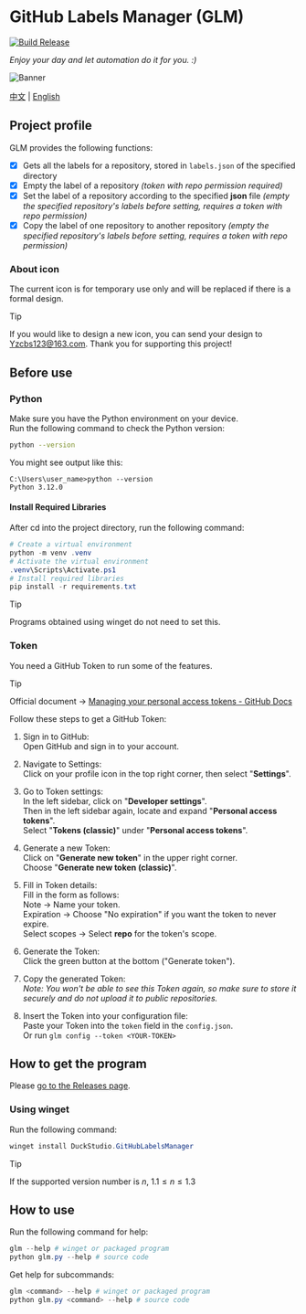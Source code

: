 # GitHub Labels Manager (GLM)

[![Build Release](https://github.com/DuckDuckStudio/GitHub-Labels-Manager/actions/workflows/build-release.yml/badge.svg)](https://github.com/DuckDuckStudio/GitHub-Labels-Manager/actions/workflows/build-release.yml)  

*Enjoy your day and let automation do it for you. :)*  

<img alt="Banner" src="https://svg-banners.vercel.app/api?type=rainbow&text1=GitHub%20Labels%20Manager&width=800&height=400" style="text-align: center;">

[中文](https://github.com/DuckDuckStudio/GitHub-Labels-Manager/blob/main/README.md) | [English](https://github.com/DuckDuckStudio/GitHub-Labels-Manager/blob/main/other-languages/en_US/README.md)  

## Project profile
GLM provides the following functions:  
- [x] Gets all the labels for a repository, stored in `labels.json` of the specified directory
- [x] Empty the label of a repository *(token with repo permission required)*
- [x] Set the label of a repository according to the specified **json** file *(empty the specified repository's labels before setting, requires a token with repo permission)*
- [x] Copy the label of one repository to another repository *(empty the specified repository's labels before setting, requires a token with repo permission)*

### About icon
The current icon is for temporary use only and will be replaced if there is a formal design.  

> [!TIP]
> If you would like to design a new icon, you can send your design to <Yzcbs123@163.com>. Thank you for supporting this project!  

## Before use
### Python
Make sure you have the Python environment on your device.  
Run the following command to check the Python version:  

```bash
python --version
```

You might see output like this:  

```
C:\Users\user_name>python --version
Python 3.12.0
```

#### Install Required Libraries
After cd into the project directory, run the following command:  
```powershell
# Create a virtual environment
python -m venv .venv
# Activate the virtual environment
.venv\Scripts\Activate.ps1
# Install required libraries
pip install -r requirements.txt
```

> [!TIP]
> Programs obtained using winget do not need to set this.  

### Token
You need a GitHub Token to run some of the features.  

> [!TIP]
> Official document → [Managing your personal access tokens - GitHub Docs](https://docs.github.com/en/authentication/keeping-your-account-and-data-secure/managing-your-personal-access-tokens#%E5%88%9B%E5%BB%BA-personal-access-token-classic)  

Follow these steps to get a GitHub Token:  

1. Sign in to GitHub:  
   Open GitHub and sign in to your account.

2. Navigate to Settings:  
   Click on your profile icon in the top right corner, then select "**Settings**".

3. Go to Token settings:  
   In the left sidebar, click on "**Developer settings**".  
   Then in the left sidebar again, locate and expand "**Personal access tokens**".  
   Select "**Tokens (classic)**" under "**Personal access tokens**".

4. Generate a new Token:  
   Click on "**Generate new token**" in the upper right corner.  
   Choose "**Generate new token (classic)**".

5. Fill in Token details:  
   Fill in the form as follows:  
   Note → Name your token.  
   Expiration → Choose "No expiration" if you want the token to never expire.  
   Select scopes → Select **repo** for the token's scope.

6. Generate the Token:  
   Click the green button at the bottom ("Generate token").

7. Copy the generated Token:  
   *Note: You won't be able to see this Token again, so make sure to store it securely and do not upload it to public repositories.*

8. Insert the Token into your configuration file:  
   Paste your Token into the `token` field in the `config.json`.  
   Or run `glm config --token <YOUR-TOKEN>`

## How to get the program
Please [go to the Releases page](https://github.com/DuckDuckStudio/GitHub-Labels-Manager/releases).  

### Using winget
Run the following command:  
```powershell
winget install DuckStudio.GitHubLabelsManager
```

> [!TIP]
> If the supported version number is *n*, $1.1 \leqslant n \leqslant 1.3$  

## How to use
Run the following command for help:  
```powershell
glm --help # winget or packaged program
python glm.py --help # source code
```
Get help for subcommands:  
```powershell
glm <command> --help # winget or packaged program
python glm.py <command> --help # source code
```
